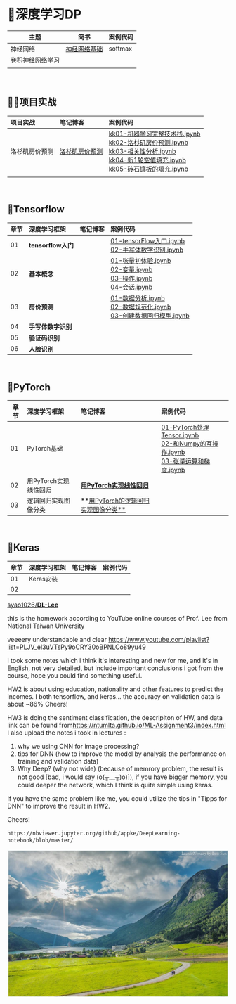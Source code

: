 # 🚀深度学习DP

| 主题 | 简书 | 案例代码 |
| ---- | ---- | ---- |
| 神经网络 | [神经网络基础](https://www.jianshu.com/p/8270625492c4)<br/> | softmax |
| 卷积神经网络学习 | <br/> |  |
|          |                                                              |  |

<br>

## 🚵‍♂️项目实战

项目实战| 笔记博客 | 案例代码 
:--|:--|:--
洛杉矶房价预测 | [洛杉矶房价预测](https://www.jianshu.com/p/9de54d5d70d5) |[kk01-机器学习完整技术栈.ipynb](https://nbviewer.jupyter.org/github/appke/DeepLearning-notebook/blob/master/ex01-房价预测/kk01-机器学习完整技术栈.ipynb)<br>[kk02-洛杉矶房价预测.ipynb](https://nbviewer.jupyter.org/github/appke/DeepLearning-notebook/blob/master/ex01-房价预测/kk02-洛杉矶房价预测.ipynb)<br/>[kk03-相关性分析.ipynb](https://nbviewer.jupyter.org/github/appke/DeepLearning-notebook/blob/master/ex01-房价预测/kk03-相关性分析.ipynb)<br/>[kk04-新1轮空值填充.ipynb](https://nbviewer.jupyter.org/github/appke/DeepLearning-notebook/blob/master/ex01-房价预测/kk04-新1轮空值填充.ipynb)<br/>[kk05-砖石镶板的填充.ipynb](https://nbviewer.jupyter.org/github/appke/DeepLearning-notebook/blob/master/ex01-房价预测/kk05-砖石镶板的填充.ipynb)<br/>
 |  |

<br>

## 👾Tensorflow

|章节| 深度学习框架   | 笔记博客 | 案例代码 |
|:--| :------------- | :------- | :------- |
|01| **tensorflow入门** |          | [01-tensorFlow入门.ipynb](https://nbviewer.jupyter.org/github/appke/DeepLearning-notebook/blob/master/tensorflow/ch01-tensorflow入门/01-tensorFlow入门.ipynb)<br>[02-手写体数字识别.ipynb](https://nbviewer.jupyter.org/github/appke/DeepLearning-notebook/blob/master/tensorflow/ch01-tensorflow入门/02-手写体数字识别.ipynb) |
|02| **基本概念** |          | [01-张量初体验.ipynb](https://nbviewer.jupyter.org/github/appke/DeepLearning-notebook/blob/master/tensorflow/ch02-基本概念/01-张量初体验.ipynb)<br>[02-变量.ipynb](https://nbviewer.jupyter.org/github/appke/DeepLearning-notebook/blob/master/tensorflow/ch02-基本概念/02-变量.ipynb)<br/>[03-操作.ipynb](https://nbviewer.jupyter.org/github/appke/DeepLearning-notebook/blob/master/tensorflow/ch02-基本概念/03-操作.ipynb)<br/>[04-会话.ipynb](https://nbviewer.jupyter.org/github/appke/DeepLearning-notebook/blob/master/tensorflow/ch02-基本概念/04-会话.ipynb) |
|03| **房价预测** |          | [01-数据分析.ipynb](https://nbviewer.jupyter.org/github/appke/DeepLearning-notebook/blob/master/tensorflow/ch03-房价预测/01-数据分析.ipynb)<br/>[02-数据规范化.ipynb](https://nbviewer.jupyter.org/github/appke/DeepLearning-notebook/blob/master/tensorflow/ch03-房价预测/02-数据规范化.ipynb)<br/>[03-创建数据回归模型.ipynb](https://nbviewer.jupyter.org/github/appke/DeepLearning-notebook/blob/master/tensorflow/ch03-房价预测/03-创建数据回归模型.ipynb)<br/> |
|04| **手写体数字识别** |  |  |
|05| **验证码识别** |  |  |
|06| **人脸识别** |  |  |
<br>

## 🎉PyTorch
|章节 | 深度学习框架 | 笔记博客 | 案例代码 |
|--- | :----------- | :------- | :------- |
|01| PyTorch基础 |  | [01-PyTorch处理Tensor.ipynb](https://nbviewer.jupyter.org/github/appke/DeepLearning-notebook/blob/master/PyTorch/ch01-PyTorch基础/01-PyTorch处理Tensor.ipynb)<br/>[02-和Numpy的互操作.ipynb](https://nbviewer.jupyter.org/github/appke/DeepLearning-notebook/blob/master/PyTorch/ch01-PyTorch基础/02-和Numpy的互操作.ipynb)<br/>[03-张量运算和梯度.ipynb](https://nbviewer.jupyter.org/github/appke/DeepLearning-notebook/blob/master/PyTorch/ch01-PyTorch基础/03-张量运算和梯度.ipynb)<br/> |
| 02 | 用PyTorch实现线性回归 | [**用PyTorch实现线性回归**]() |          |
| 03 | 逻辑回归实现图像分类 | **[用PyTorch的逻辑回归实现图像分类**]() |          |
<br>

## 🍭Keras

|章节 | 深度学习框架 | 笔记博客 | 案例代码 |
|--- | :----------- | :------- | :------- |
|01| Keras安装    |          |          |
| 02 |  |          |          |



[syao1026/**DL-Lee**](https://github.com/syao1026)

this is the homework according to YouTube online courses of Prof. Lee from National Taiwan University

veeeery understandable and clear <https://www.youtube.com/playlist?list=PLJV_el3uVTsPy9oCRY30oBPNLCo89yu49>

i took some notes which i think it's interesting and new for me, and it's in English, not very detailed, but include important conclusions i got from the course, hope you could find something useful.

HW2 is about using education, nationality and other features to predict the incomes. I both tensorflow, and keras... the accuracy on validation data is about ~86% Cheers!

HW3 is doing the sentiment classification, the descripiton of HW, and data link can be found from<https://ntumlta.github.io/ML-Assignment3/index.html> I also upload the notes i took in lectures :

1. why we using CNN for image processing?
2. tips for DNN (how to improve the model by analysis the performance on training and validation data)
3. Why Deep? (why not wide) (because of memrory problem, the result is not good [bad, i would say (o(╥﹏╥)o)]), if you have bigger memory, you could deeper the network, which I think is quite simple using keras.

If you have the same problem like me, you could utilize the tips in "Tipps for DNN" to improve the result in HW2.

Cheers!

```
https://nbviewer.jupyter.org/github/appke/DeepLearning-notebook/blob/master/
```



<p align='center'>
<img src='ch01-神经网络/images/surface.jpg'>
</p>



